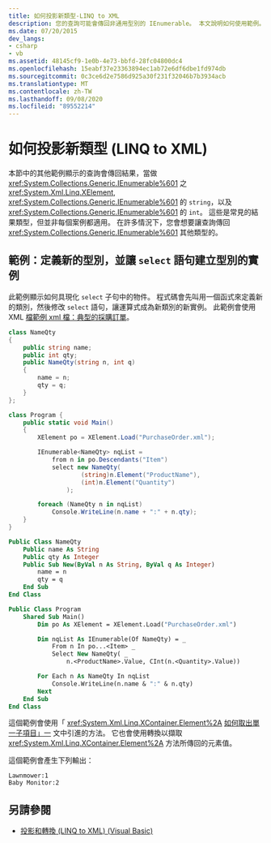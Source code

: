 ```yaml
---
title: 如何投影新類型-LINQ to XML
description: 您的查詢可能會傳回非通用型別的 IEnumerable。 本文說明如何使用範例。
ms.date: 07/20/2015
dev_langs:
- csharp
- vb
ms.assetid: 48145cf9-1e0b-4e73-bbfd-28fc04800dc4
ms.openlocfilehash: 15eabf37e23363894ec1ab72e6df6dbe1fd974db
ms.sourcegitcommit: 0c3ce6d2e7586d925a30f231f32046b7b3934acb
ms.translationtype: MT
ms.contentlocale: zh-TW
ms.lasthandoff: 09/08/2020
ms.locfileid: "89552214"
---
```

# <a name="how-to-project-a-new-type-linq-to-xml"></a>如何投影新類型 (LINQ to XML)

本節中的其他範例顯示的查詢會傳回結果，當做 <xref:System.Collections.Generic.IEnumerable%601> 之 <xref:System.Xml.Linq.XElement>, <xref:System.Collections.Generic.IEnumerable%601> 的 `string`，以及 <xref:System.Collections.Generic.IEnumerable%601> 的 `int`。 這些是常見的結果類型，但並非每個案例都適用。 在許多情況下，您會想要讓查詢傳回 <xref:System.Collections.Generic.IEnumerable%601> 其他類型的。

## <a name="example-define-a-new-type-and-have-the-select-statement-create-an-instance-of-the-type"></a>範例：定義新的型別，並讓 `select` 語句建立型別的實例

此範例顯示如何具現化 `select` 子句中的物件。 程式碼會先叫用一個函式來定義新的類別，然後修改 `select` 語句，讓運算式成為新類別的新實例。 此範例會使用 XML [檔範例 xml 檔：典型的採購訂單](sample-xml-file-typical-purchase-order.md)。

```csharp
class NameQty
{
    public string name;
    public int qty;
    public NameQty(string n, int q)
    {
        name = n;
        qty = q;
    }
};

class Program {
    public static void Main()
    {
        XElement po = XElement.Load("PurchaseOrder.xml");

        IEnumerable<NameQty> nqList =
            from n in po.Descendants("Item")
            select new NameQty(
                    (string)n.Element("ProductName"),
                    (int)n.Element("Quantity")
                );

        foreach (NameQty n in nqList)
            Console.WriteLine(n.name + ":" + n.qty);
    }
}
```

```vb
Public Class NameQty
    Public name As String
    Public qty As Integer
    Public Sub New(ByVal n As String, ByVal q As Integer)
        name = n
        qty = q
    End Sub
End Class

Public Class Program
    Shared Sub Main()
        Dim po As XElement = XElement.Load("PurchaseOrder.xml")

        Dim nqList As IEnumerable(Of NameQty) = _
            From n In po...<Item> _
            Select New NameQty( _
                n.<ProductName>.Value, CInt(n.<Quantity>.Value))

        For Each n As NameQty In nqList
            Console.WriteLine(n.name & ":" & n.qty)
        Next
    End Sub
End Class
```

這個範例會使用「 <xref:System.Xml.Linq.XContainer.Element%2A> [如何取出單一子項目」一](retrieve-single-child-element.md) 文中引進的方法。 它也會使用轉換以擷取 <xref:System.Xml.Linq.XContainer.Element%2A> 方法所傳回的元素值。

這個範例會產生下列輸出：

```output
Lawnmower:1
Baby Monitor:2
```

## <a name="see-also"></a>另請參閱

- [投影和轉換 (LINQ to XML)  (Visual Basic) ](../../visual-basic/programming-guide/concepts/linq/projections-and-transformations-linq-to-xml.md)
